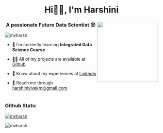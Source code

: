 <!--
<img width="1000" alt="image" src="https://github.com/mvharsh/mvharsh/assets/111365320/49cf8561-979c-4b51-8edd-d808af2759fa">
-->

<h1 align="center">Hi👋🏻, I'm Harshini</h1>

<h3 align="center">A passionate Future Data Scientist 😎<img align="right" src = "https://mir-s3-cdn-cf.behance.net/project_modules/disp/601014116770475.6068beff4640a.gif" max-width="200" height="200"></h3>

<p align="left"> <img src="https://komarev.com/ghpvc/?username=mvharsh&label=Profile%20views&color=f81894&style=flat" alt="mvharsh" /> </p>

- 🌱 I’m currently learning **Integrated Data Science Course**

- 👨‍💻 All of my projects are available at [Github](https://github.com/mvharsh)

- 📄 Know about my experiences at [Linkedin](https://www.linkedin.com/in/harshini-vivek/)

- 📩 Reach me through harshinivivekm@gmail.com
<br></br>

<!--
<h3 align="left">Find me on:</h3>
<p>
<a href="https://linkedin.com/in/harshini-vivek/" target="blank"><img align="center" src="https://www.freeiconspng.com/thumbs/linkedin-logo-png/linkedin-logo-3.png" alt="harshini-vivek" height="40" width="40" /></a> 
<a href="https://www.sololearn.com/profile/24069672" target="blank"><img align="center" src="https://blob.sololearn.com/avatars/sololearn.png" height="40" width="40" /></a>
<a href="https://github.com/mvharsh/" target="blank"><img align="center" src="https://github.githubassets.com/images/modules/logos_page/GitHub-Mark.png" height="40" width="40" /></a>
<a href="https://www.hackerrank.com/harshinivivekm?hr_r=1" target="blank"><img align="center" src="https://upload.wikimedia.org/wikipedia/commons/thumb/4/40/HackerRank_Icon-1000px.png/800px-HackerRank_Icon-1000px.png" height="40" width="40" /></a> &nbsp;
<a href="https://www.hackerearth.com/@harshini441" target="blank"><img align="center" src="https://static-fastly.hackerearth.com/static/hackerearth/images/logo/HE_identity.png" height="40" width="40" /></a> 
<a href="https://leetcode.com/harshiniv/" target="blank"><img align="center" src="https://user-images.githubusercontent.com/63964149/152531278-5e01909d-0c2e-412a-8acc-4a06863c244d.png" height="40" width="40" /></a>
<a href="https://www.kaggle.com/vharshini" target="blank"><img align="center" src="https://cdn4.iconfinder.com/data/icons/logos-and-brands/512/189_Kaggle_logo_logos-512.png" height="40" width="40" /></a>
<a href="https://www.coursera.org/user/0f29e12c5b141a955f0c08a8b7398f3b" target="blank"><img align="center" src="https://d3njjcbhbojbot.cloudfront.net/api/utilities/v1/imageproxy/https://coursera.s3.amazonaws.com/media/coursera-rebrand-logo-square.png?auto=format%2Ccompress&dpr=1" height="40" width="40" /></a>
</p>
<br/> 

<h3 align="left">Tools and Languages:</h3>
<p> 
<img height=52 src="https://cdn.worldvectorlogo.com/logos/c-1.svg"/> &nbsp;
<img height=50 src="https://cdn.worldvectorlogo.com/logos/c.svg"/> &nbsp;
<img height=50 src="https://cdn.jsdelivr.net/gh/devicons/devicon/icons/python/python-original.svg"/>
<img height=50 src="https://cdn.jsdelivr.net/gh/devicons/devicon/icons/java/java-original.svg"/>
<img height=50 src="https://cdn2.iconfinder.com/data/icons/coding-and-development-outline/60/SQL-Database-programming-developer-software-query-language-1024.png"/> &nbsp;
<img height=50 src="https://cdn.worldvectorlogo.com/logos/xampp.svg"/> &nbsp;
<br/>
<img height=50 src="https://cdn.jsdelivr.net/gh/devicons/devicon/icons/html5/html5-original.svg" />
<img height=50 src="https://cdn.jsdelivr.net/gh/devicons/devicon/icons/css3/css3-original.svg" />
<img height=50 src="https://cdn.jsdelivr.net/gh/devicons/devicon/icons/github/github-original.svg"/> &nbsp;
<img height=50 src="https://cdn.worldvectorlogo.com/logos/office-2.svg"/> &nbsp;
<img height=50 src="https://cdn.jsdelivr.net/gh/devicons/devicon/icons/canva/canva-original.svg"/> 
<img height=50 src="https://cdn.worldvectorlogo.com/logos/oracle-1.svg"/> </p>
<br />
-->

<h3 align="left">Github Stats:</h3>
<p align="left"> <a href="https://github.com/ryo-ma/github-profile-trophy"><img src="https://github-profile-trophy.vercel.app/?username=mvharsh" alt="mvharsh" /></a> </p> 
<!-- <p><img src="https://github-profile-trophy.vercel.app/?username=mvharsh&row=1&column=4&rank=SECRET,SSS,SS,S,AAA,AA,A,B,C&no-bg=true" alt="mvharsh" /></p> 
<p><img src="https://github-readme-stats.vercel.app/api/top-langs?username=mvharsh&show_icons=true&locale=en&layout=compact" alt="mvharsh" /> &nbsp; <img src="https://github-readme-stats.vercel.app/api?username=mvharsh&theme=buefy&show_icons=true" alt="mvharsh" max-width="175" height="165" /></p>-->
<p><img src="https://github-readme-streak-stats.herokuapp.com/?user=mvharsh&" alt="mvharsh" /></p>



